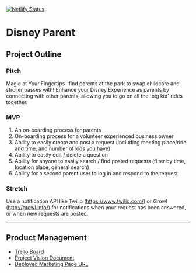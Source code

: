 
[![Netlify Status](https://api.netlify.com/api/v1/badges/cd475e07-33f5-4729-80c6-2e2f9f431b14/deploy-status)](https://wizardly-wozniak-10700b.netlify.com/)

# Disney Parent

## Project Outline

### Pitch 
Magic at Your Fingertips- find parents at the park to swap childcare and stroller passes with! Enhance your Disney Experience as parents by connecting with other parents, allowing you to go on all the 'big kid' rides together.

### MVP

1.  An on-boarding process for parents
2.  On-boarding process for a volunteer experienced business owner
3.  Ability to easily create and post a request (including meeting place/ride and time, and number of kids you have)
4.  Ability to easily edit / delete a question
5.  Ability for anyone to easily search / find posted requests (filter by time, location place, general search)
6.  Ability for a second parent user to log in and respond to the request

### Stretch 
Use a notification API like Twilio (https://www.twilio.com/) or Growl (http://growl.info/) for notifications when your request has been answered, or when new requests are posted.

---

## Product Management
- [Trello Board](https://trello.com/b/9TUoShHQ/disney-parent)
- [Project Vision Document](https://docs.google.com/document/d/1iUbRDtfe2DSVnx2NiavZnZxA0b1E9L93pLLC_femXGk/edit?usp=sharing)
- [Deployed Marketing Page URL](https://wizardly-wozniak-10700b.netlify.com/)


